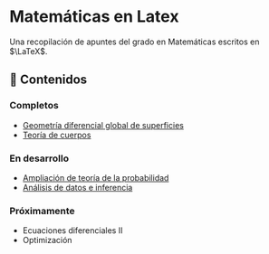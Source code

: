 # Matemáticas en Latex

Una recopilación de apuntes del grado en Matemáticas escritos en $\LaTeX$.

## 📖 Contenidos

### Completos

-   [Geometría diferencial global de superficies](https://github.com/DanielSevillano/matematicas-latex/tree/main/Geometría%20diferencial%20global%20de%20superficies)
-   [Teoría de cuerpos](https://github.com/DanielSevillano/matematicas-latex/tree/main/Teoría%20de%20cuerpos)

### En desarrollo

-   [Ampliación de teoría de la probabilidad](https://github.com/DanielSevillano/matematicas-latex/tree/main/Ampliación%20de%20teoría%20de%20la%20probabilidad)
-   [Análisis de datos e inferencia](https://github.com/DanielSevillano/matematicas-latex/tree/main/Análisis%20de%20datos%20e%20inferencia)

### Próximamente

-   Ecuaciones diferenciales II
-   Optimización
